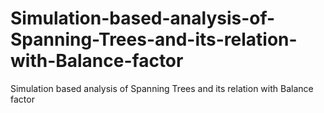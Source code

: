 # Simulation-based-analysis-of-Spanning-Trees-and-its-relation-with-Balance-factor
Simulation based analysis of Spanning Trees and its relation with Balance factor
